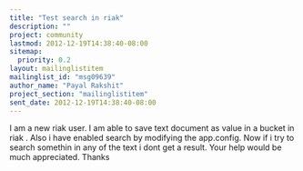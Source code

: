 ```yaml
---
title: "Test search in riak"
description: ""
project: community
lastmod: 2012-12-19T14:38:40-08:00
sitemap:
  priority: 0.2
layout: mailinglistitem
mailinglist_id: "msg09639"
author_name: "Payal Rakshit"
project_section: "mailinglistitem"
sent_date: 2012-12-19T14:38:40-08:00
---
```



I am a new riak user. I am able to save text document as value in a bucket
in riak . Also i have enabled search by modifying the app.config.
Now if i try to search somethin in any of the text i dont get a result.
Your help would be much appreciated.
Thanks

